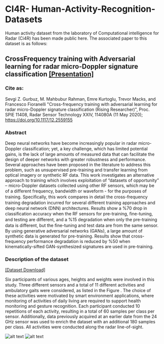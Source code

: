 # CI4R- Human-Activity-Recognition-Datasets
Human activity dataset from the laboratory of Computational intelligence for Radar (Ci4R) has been made public here. The associated paper to this dataset is as follows:
## CrossFrequency training with Adversarial learning for radar micro-Doppler signature classification [[Presentation]](https://www.spiedigitallibrary.org/conference-proceedings-of-spie/11408/2559155/Cross-frequency-training-with-adversarial-learning-for-radar-micro-Doppler/10.1117/12.2559155.short?SSO=1)
### Cite as:
Sevgi Z. Gurbuz, M. Mahbubur Rahman, Emre Kurtoglu, Trevor Macks, and Francesco Fioranelli "Cross-frequency training with adversarial learning for radar micro-Doppler signature classification (Rising Researcher)", Proc. SPIE 11408, Radar Sensor Technology XXIV, 114080A (11 May 2020); https://doi.org/10.1117/12.2559155

### Abstract
Deep neural networks have become increasingly popular in radar micro-Doppler classiﬁcation; yet, a key challenge, which has limited potential gains, is the lack of large amounts of measured data that can facilitate the design of deeper networks with greater robustness and performance. Several approaches have been proposed in the literature to address this problem, such as unsupervised pre-training and transfer learning from optical imagery or synthetic RF data. This work investigates an alternative approach to training which involves exploitation of “datasets of opportunity” – micro-Doppler datasets collected using other RF sensors, which may be of a diﬀerent frequency, bandwidth or waveform - for the purposes of training. Speciﬁcally, this work compares in detail the cross-frequency training degradation incurred for several diﬀerent training approaches and deep neural network (DNN) architectures. Results show a %70 drop in classiﬁcation accuracy when the RF sensors for pre-training, ﬁne-tuning, and testing are diﬀerent, and a %15 degradation when only the pre-training data is diﬀerent, but the ﬁne-tuning and test data are from the same sensor. By using generative adversarial networks (GANs), a large amount of synthetic data is generated for pre-training. Results show that cross-frequency performance degradation is reduced by %50 when kinematically-sifted GAN-synthesized signatures are used in pre-training.

### Description of the dataset 
[[Dataset Download]](https://storage.cloud.google.com/cross-frequency_dataset)

<!--- [[Spectrogram Dataset Download]](https://drive.google.com/file/d/1xXvFDHT5o59opTmj-Zkp3dFPBLvZUWU4/view) [[Raw Data Download]](https://bama365-my.sharepoint.com/:f:/g/personal/ekurtoglu_crimson_ua_edu/EuTIRLt79JpAkaMWaCMfrioBHu_tMkNodeISaof8KjkxGg?e=1uNadC) --->

<!--- old link (https://drive.google.com/drive/folders/1_YiR6Zs3uTIWCff2ph3v6lF3OiseC7GH?usp=sharing) --->
Six participants of various ages, heights and weights were involved in this study. Three different sensors and a total of 11 diﬀerent activities and ambulatory gaits were considered, as listed in the Figure . The choice of these activities were motivated by smart environment applications, where monitoring of activities of daily living are required to support health monitoring and gesture recognition. Each participant conducted 10 repetitions of each activity, resulting in a total of 60 samples per class per sensor. Additionally, data previously acquired at an earlier date from the 24 GHz sensor was used to enrich the dataset with an additional 180 samples per class. All activities were conducted along the radar line-of-sight.

![alt text](https://github.com/ci4r/CI4R-Activity-Recognition-datasets/blob/master/sensors%20and%20activity%20list.png)
![alt text](https://github.com/ci4r/CI4R-Activity-Recognition-datasets/blob/master/spectrogram.png)

